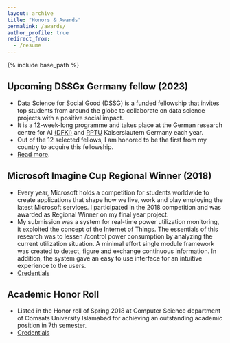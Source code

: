 ```yaml
---
layout: archive
title: "Honors & Awards"
permalink: /awards/
author_profile: true
redirect_from:
  - /resume
---
```



{% include base_path %}

## Upcoming DSSGx Germany fellow (2023)

  * Data Science for Social Good (DSSG) is a funded fellowship that invites top students from around the globe to collaborate on data science projects with a positive social impact.
  * It is a 12-week-long programme and takes place at the German research centre for AI [(DFKI)](https://www.dfki.de/web/forschung/forschungsbereiche/data-science-und-ihre-anwendungen) and [RPTU](https://rptu.de/en/) Kaiserslautern Germany each year.
  * Out of the 12 selected fellows, I am honored to be the first from my country to acquire this fellowship.
  * [Read more](https://sebastian.vollmer.ms/dssg/).

## Microsoft Imagine Cup Regional Winner (2018)

  * Every year, Microsoft holds a competition for students worldwide to create applications that shape how we live, work and play employing the latest Microsoft services. I participated in the 2018 competition and was awarded as Regional Winner on my final year project.
  * My submission was a system for real-time power utilization monitoring, it exploited the concept of
  the Internet of Things. The essentials of this research was to lessen /control power consumption by
  analyzing the current utilization situation. A minimal effort single module framework was created to
  detect, figure and exchange continuous information. In addition, the system gave an easy to use
  interface for an intuitive experience to the users.
  * [Credentials](https://samiakiran.github.io/files/imagine-cup.jpg)

## Academic Honor Roll

  * Listed in the Honor roll of Spring 2018 at Computer Science department of Comsats University Islamabad for achieving an outstanding academic position in 7th semester.
  * [Credentials](https://samiakiran.github.io/files/honor-roll.jpg)

